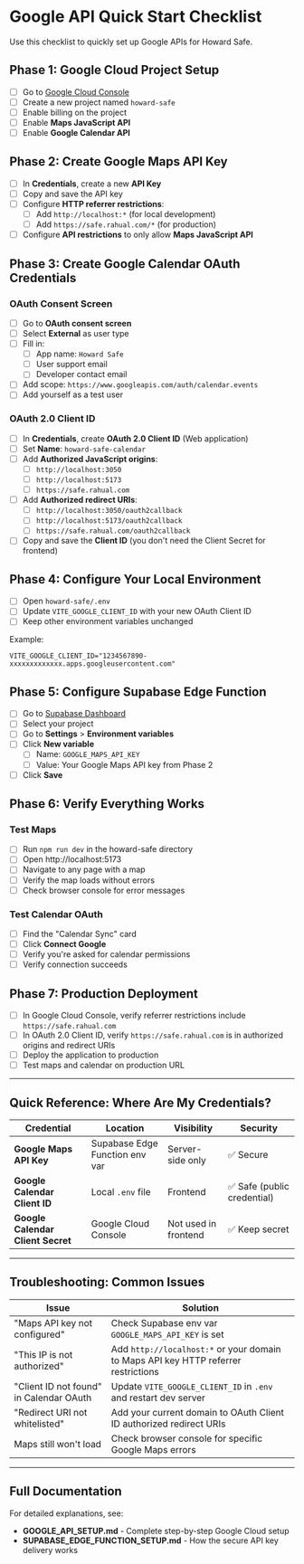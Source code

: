 # Google API Quick Start Checklist

Use this checklist to quickly set up Google APIs for Howard Safe.

## Phase 1: Google Cloud Project Setup

- [ ] Go to [Google Cloud Console](https://console.cloud.google.com/)
- [ ] Create a new project named `howard-safe`
- [ ] Enable billing on the project
- [ ] Enable **Maps JavaScript API**
- [ ] Enable **Google Calendar API**

## Phase 2: Create Google Maps API Key

- [ ] In **Credentials**, create a new **API Key**
- [ ] Copy and save the API key
- [ ] Configure **HTTP referrer restrictions**:
  - [ ] Add `http://localhost:*` (for local development)
  - [ ] Add `https://safe.rahual.com/*` (for production)
- [ ] Configure **API restrictions** to only allow **Maps JavaScript API**

## Phase 3: Create Google Calendar OAuth Credentials

### OAuth Consent Screen
- [ ] Go to **OAuth consent screen**
- [ ] Select **External** as user type
- [ ] Fill in:
  - [ ] App name: `Howard Safe`
  - [ ] User support email
  - [ ] Developer contact email
- [ ] Add scope: `https://www.googleapis.com/auth/calendar.events`
- [ ] Add yourself as a test user

### OAuth 2.0 Client ID
- [ ] In **Credentials**, create **OAuth 2.0 Client ID** (Web application)
- [ ] Set **Name**: `howard-safe-calendar`
- [ ] Add **Authorized JavaScript origins**:
  - [ ] `http://localhost:3050`
  - [ ] `http://localhost:5173`
  - [ ] `https://safe.rahual.com`
- [ ] Add **Authorized redirect URIs**:
  - [ ] `http://localhost:3050/oauth2callback`
  - [ ] `http://localhost:5173/oauth2callback`
  - [ ] `https://safe.rahual.com/oauth2callback`
- [ ] Copy and save the **Client ID** (you don't need the Client Secret for frontend)

## Phase 4: Configure Your Local Environment

- [ ] Open `howard-safe/.env`
- [ ] Update `VITE_GOOGLE_CLIENT_ID` with your new OAuth Client ID
- [ ] Keep other environment variables unchanged

Example:
```env
VITE_GOOGLE_CLIENT_ID="1234567890-xxxxxxxxxxxxx.apps.googleusercontent.com"
```

## Phase 5: Configure Supabase Edge Function

- [ ] Go to [Supabase Dashboard](https://supabase.com/dashboard)
- [ ] Select your project
- [ ] Go to **Settings** > **Environment variables**
- [ ] Click **New variable**
  - [ ] Name: `GOOGLE_MAPS_API_KEY`
  - [ ] Value: Your Google Maps API key from Phase 2
- [ ] Click **Save**

## Phase 6: Verify Everything Works

### Test Maps
- [ ] Run `npm run dev` in the howard-safe directory
- [ ] Open http://localhost:5173
- [ ] Navigate to any page with a map
- [ ] Verify the map loads without errors
- [ ] Check browser console for error messages

### Test Calendar OAuth
- [ ] Find the "Calendar Sync" card
- [ ] Click **Connect Google**
- [ ] Verify you're asked for calendar permissions
- [ ] Verify connection succeeds

## Phase 7: Production Deployment

- [ ] In Google Cloud Console, verify referrer restrictions include `https://safe.rahual.com`
- [ ] In OAuth 2.0 Client ID, verify `https://safe.rahual.com` is in authorized origins and redirect URIs
- [ ] Deploy the application to production
- [ ] Test maps and calendar on production URL

---

## Quick Reference: Where Are My Credentials?

| Credential | Location | Visibility | Security |
|------------|----------|-----------|----------|
| **Google Maps API Key** | Supabase Edge Function env var | Server-side only | ✅ Secure |
| **Google Calendar Client ID** | Local `.env` file | Frontend | ✅ Safe (public credential) |
| **Google Calendar Client Secret** | Google Cloud Console | Not used in frontend | ✅ Keep secret |

---

## Troubleshooting: Common Issues

| Issue | Solution |
|-------|----------|
| "Maps API key not configured" | Check Supabase env var `GOOGLE_MAPS_API_KEY` is set |
| "This IP is not authorized" | Add `http://localhost:*` or your domain to Maps API key HTTP referrer restrictions |
| "Client ID not found" in Calendar OAuth | Update `VITE_GOOGLE_CLIENT_ID` in `.env` and restart dev server |
| "Redirect URI not whitelisted" | Add your current domain to OAuth Client ID authorized redirect URIs |
| Maps still won't load | Check browser console for specific Google Maps errors |

---

## Full Documentation

For detailed explanations, see:
- **GOOGLE_API_SETUP.md** - Complete step-by-step Google Cloud setup
- **SUPABASE_EDGE_FUNCTION_SETUP.md** - How the secure API key delivery works
